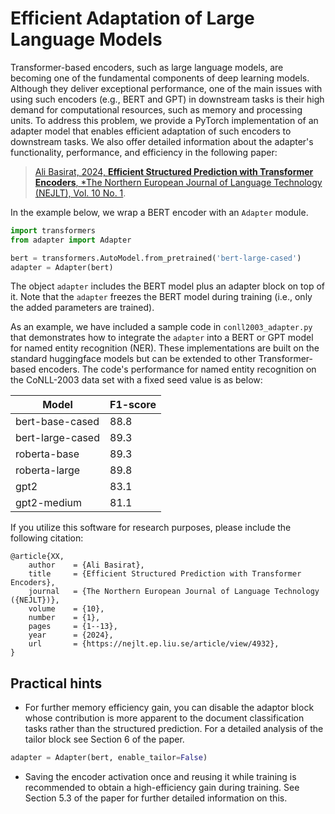 # Efficient Adaptation of Large Language Models

Transformer-based encoders, such as large language models, are becoming one of the fundamental components of deep learning models. Although they deliver exceptional performance, one of the main issues with using such encoders (e.g., BERT and GPT) in downstream tasks is their high demand for computational resources, such as memory and processing units. To address this problem, we provide a PyTorch implementation of an adapter model that enables efficient adaptation of such encoders to downstream tasks. We also offer detailed information about the adapter's functionality, performance, and efficiency in the following paper:

> [Ali Basirat, 2024, **Efficient Structured Prediction with Transformer Encoders**, *The Northern European Journal of Language Technology (NEJLT), Vol. 10 No. 1](https://nejlt.ep.liu.se/article/view/4932).


In the example below, we wrap a BERT encoder with an `Adapter` module.
```python
import transformers
from adapter import Adapter

bert = transformers.AutoModel.from_pretrained('bert-large-cased')
adapter = Adapter(bert)
```
The object `adapter` includes the BERT model plus an adapter block on top of it. Note that the `adapter` freezes the BERT model during training (i.e., only the added parameters are trained). 

As an example, we have included a sample code in `conll2003_adapter.py` that demonstrates how to integrate the `adapter` into a BERT or GPT model for named entity recognition (NER). These implementations are built on the standard huggingface models but can be extended to other Transformer-based encoders. The code's performance for named entity recognition on the CoNLL-2003 data set with a fixed seed value is as below: 

Model | F1-score 
--- | ---
bert-base-cased | 88.8 
bert-large-cased | 89.3 
roberta-base | 89.3
roberta-large | 89.8
gpt2 | 83.1 
gpt2-medium | 81.1 

If you utilize this software for research purposes, please include the following citation:

    @article{XX,
        author    = {Ali Basirat},
        title     = {Efficient Structured Prediction with Transformer Encoders},
        journal   = {The Northern European Journal of Language Technology ({NEJLT})},
        volume    = {10},
        number    = {1},
        pages     = {1--13},
        year      = {2024},
        url       = {https://nejlt.ep.liu.se/article/view/4932},
    }


## Practical hints

- For further memory efficiency gain, you can disable the adaptor block whose contribution is more apparent to the document classification tasks rather than the structured prediction. For a detailed analysis of the tailor block see Section 6 of the paper.
```python
adapter = Adapter(bert, enable_tailor=False)
```
- Saving the encoder activation once and reusing it while training is recommended to obtain a high-efficiency gain during training. See Section 5.3 of the paper for further detailed information on this. 